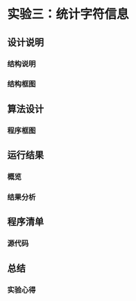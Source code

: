 # 实验三：统计字符信息

## 设计说明

### 结构说明

### 结构框图

## 算法设计

### 程序框图

## 运行结果

### 概览

### 结果分析

## 程序清单

### 源代码

## 总结

### 实验心得